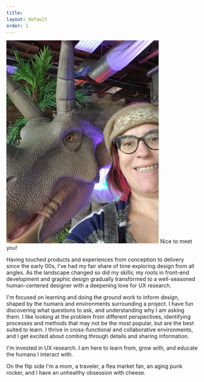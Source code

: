 ```yaml
---
title:  
layout: default
order: 1
---
```


<img src="static/img/molly-dino.png" alt="Animatronic triceratops and Molly Prower who wears glasses and is wearing a muskox hat." class="mollyimage" /> Nice to meet you!

Having touched products and experiences from conception to delivery since the early 00s, I've had my fair share of time exploring design from all angles. As the landscape changed so did my skills; my roots in front-end development and graphic design gradually transformed to a well-seasoned human-centered designer with a deepening love for UX research. 

I'm focused on learning and doing the ground work to inform design, shaped by the humans and environments surrounding a project. I have fun discovering what questions to ask, and understanding why I am asking them. I like looking at the problem from different perspectives, identifying processes and methods that may not be the most popular, but are the best suited to learn. I thrive in cross-functional and collaborative environments, and I get excited about combing through details and sharing information. 

I'm invested in UX research. I am here to learn from, grow with, and educate the humans I interact with. 

On the flip side I'm a mom, a traveler, a flea market fan, an aging punk rocker, and I have an unhealthy obsession with cheese. 

<!--
This is written in Markdown: https://learnxinyminutes.com/docs/markdown/
You can use HTML elements, as well. Markdown will just turn into generic
`p` tags and the like, so you don't need to do too much to make things
work.

Any content in this document is used in the `_layouts/default.html` file automatically,
replacing the `{{ content }}` variable.

This is done to reuse the layout without needing to repeat the sidebar code
and other layout portions of the site, making it easier to just write page content!

As always, if you need help, ask G. ♥
-->
